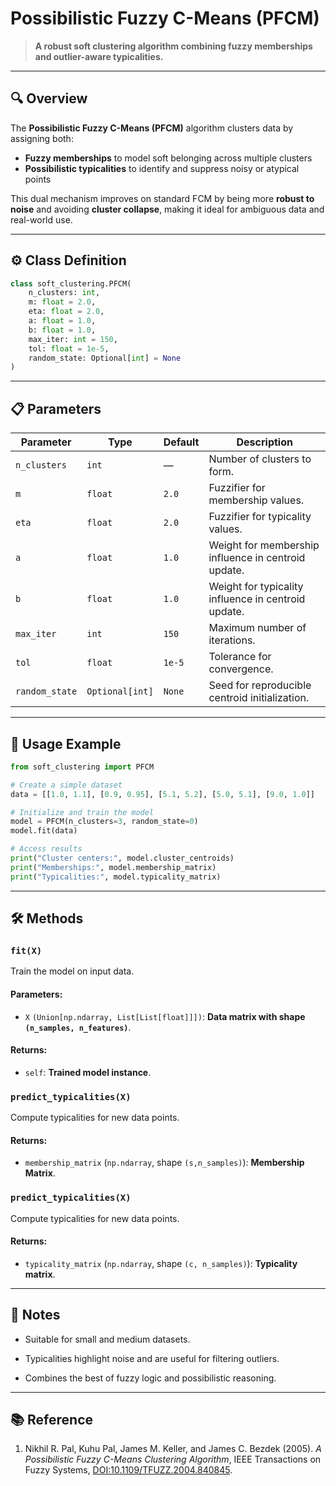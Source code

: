 #  Possibilistic Fuzzy C-Means (PFCM)

> **A robust soft clustering algorithm combining fuzzy memberships and outlier-aware typicalities.**

---

## 🔍 Overview

The **Possibilistic Fuzzy C-Means (PFCM)** algorithm clusters data by assigning both:
- **Fuzzy memberships** to model soft belonging across multiple clusters
- **Possibilistic typicalities** to identify and suppress noisy or atypical points

This dual mechanism improves on standard FCM by being more **robust to noise** and avoiding **cluster collapse**, making it ideal for ambiguous data and real-world use.

---

## ⚙️ Class Definition

```python
class soft_clustering.PFCM(
    n_clusters: int,
    m: float = 2.0,
    eta: float = 2.0,
    a: float = 1.0,
    b: float = 1.0,
    max_iter: int = 150,
    tol: float = 1e-5,
    random_state: Optional[int] = None
)
```

---

## 📋 Parameters

| Parameter      | Type            | Default | Description                                         |
| -------------- | --------------- | ------- | --------------------------------------------------- |
| `n_clusters`   | `int`           | —       | Number of clusters to form.                         |
| `m`            | `float`         | `2.0`   | Fuzzifier for membership values.                    |
| `eta`          | `float`         | `2.0`   | Fuzzifier for typicality values.                    |
| `a`            | `float`         | `1.0`   | Weight for membership influence in centroid update. |
| `b`            | `float`         | `1.0`   | Weight for typicality influence in centroid update. |
| `max_iter`     | `int`           | `150`   | Maximum number of iterations.                       |
| `tol`          | `float`         | `1e-5`  | Tolerance for convergence.                          |
| `random_state` | `Optional[int]` | `None`  | Seed for reproducible centroid initialization.      |

---

## 🚀 Usage Example

```python
from soft_clustering import PFCM

# Create a simple dataset
data = [[1.0, 1.1], [0.9, 0.95], [5.1, 5.2], [5.0, 5.1], [9.0, 1.0]]

# Initialize and train the model
model = PFCM(n_clusters=3, random_state=0)
model.fit(data)

# Access results
print("Cluster centers:", model.cluster_centroids)
print("Memberships:", model.membership_matrix)
print("Typicalities:", model.typicality_matrix)
```
---

## 🛠️ Methods

### `fit(X)`
Train the model on input data.

#### Parameters:

- `X` `(Union[np.ndarray, List[List[float]]])`: **Data matrix with shape `(n_samples, n_features)`**.

#### Returns:

- `self`: **Trained model instance**.



### `predict_typicalities(X)`
Compute typicalities for new data points.

#### Returns:

- `membership_matrix` (`np.ndarray`, shape `(s,n_samples)`): **Membership Matrix**.



### `predict_typicalities(X)`
Compute typicalities for new data points.

#### Returns:

- `typicality_matrix` (`np.ndarray`, shape `(c, n_samples)`): **Typicality matrix**.

---


## 📝 Notes

- Suitable for small and medium datasets.

- Typicalities highlight noise and are useful for filtering outliers.

- Combines the best of fuzzy logic and possibilistic reasoning.

---

## 📚 Reference

1. Nikhil R. Pal, Kuhu Pal, James M. Keller, and James C. Bezdek (2005). *A Possibilistic Fuzzy C-Means Clustering Algorithm*, IEEE Transactions on Fuzzy Systems, [DOI:10.1109/TFUZZ.2004.840845](https://ieeexplore.ieee.org/document/1492404).